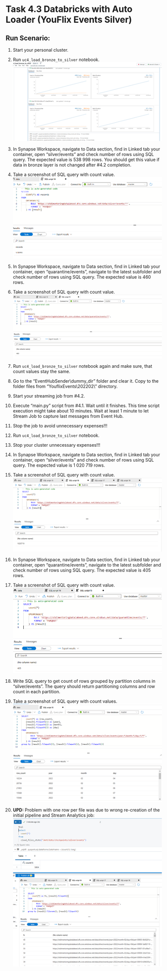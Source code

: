 # Task 4.3 Databricks with Auto Loader (YouFlix Events Silver)

## Run Scenario:

1. Start your personal cluster.
2. Run `uc4_load_bronze_to_silver` notebook.
   ![](./screenshots/notebook-running.png)

3. In Synapse Workspace, navigate to Data section, find in Linked tab your container, open “silver/events” and
   check number of rows using SQL query. The expected value is 538 998 rows. You should get this value if
   data in bronze layer is not changed after #4.2 completion.
4. Take a screenshot of SQL query with count value.
   ![](./screenshots/count-in-silver.png)

5. In Synapse Workspace, navigate to Data section, find in Linked tab your container, open
   “quarantine/events”, navigate to the latest subfolder and check number of rows using SQL query. The
   expected value is 460 rows.
6. Take a screenshot of SQL query with count value.
    ![](./screenshots/quarantine-count.png)

7. Run `uc4_load_bronze_to_silver` notebook again and make sure, that count values stay the same.
8. Go to the “EventHubSender\dummy_dir” folder and clear it. Copy to the folder files from
   “YouflixEvents\202202\” directory.
9. Start your streaming job from #4.2.
10. Execute “main.py” script from #4.1. Wait until it finishes. This time script execution might take about 10
    minutes. Wait at least 1 minute to let Stream Job to capture last messages from Event Hub.
11. Stop the job to avoid unnecessary expenses!!!
12. Run `uc4_load_bronze_to_silver` notebook.
13. Stop your cluster unnecessary expenses!!!
14. In Synapse Workspace, navigate to Data section, find in Linked tab your container, open “silver/events” and
    check number of rows using SQL query. The expected value is 1 020 719 rows.
15. Take a screenshot of SQL query with count value.
    ![](./screenshots/count-in-silver-corrected.png)

16. In Synapse Workspace, navigate to Data section, find in Linked tab your container, open
    “quarantine/events”, navigate to the latest subfolder and check number of rows using SQL query. The
    expected value is 405 rows.
17. Take a screenshot of SQL query with count value.
    ![](./screenshots/count-in-quarantine.png)

18. Write SQL query to get count of rows grouped by partition columns in “silver/events”. The query should
    return partitioning columns and row count in each partition.
19. Take a screenshot of SQL query with count values.
    ![](./screenshots/count-per-partition.png)

20. **UPD:** Problem with one row per file was due to wrong re-creation of the initial pipeline and Stream Analytics job:
    ![](./screenshots/count-in-silver-11.png)
    ![](./screenshots/count-in-silver-11-synapse.png)
